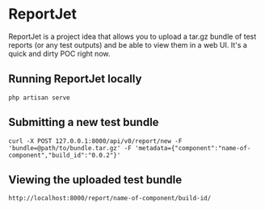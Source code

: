 # ReportJet

ReportJet is a project idea that allows you to upload a tar.gz bundle of test reports (or any test outputs) and be able to view them in a web UI. It's a quick and dirty POC right now.

## Running ReportJet locally

```
php artisan serve
```

## Submitting a new test bundle

```
curl -X POST 127.0.0.1:8000/api/v0/report/new -F 'bundle=@path/to/bundle.tar.gz' -F 'metadata={"component":"name-of-component","build_id":"0.0.2"}'
```

## Viewing the uploaded test bundle
```
http://localhost:8000/report/name-of-component/build-id/
```